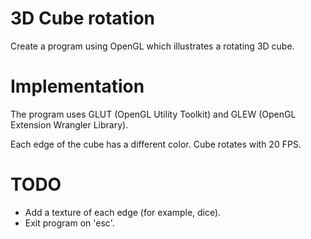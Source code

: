 # 3D Cube rotation
Create a program using OpenGL which illustrates a rotating 3D cube.

# Implementation
The program uses GLUT (OpenGL Utility Toolkit) and GLEW (OpenGL Extension Wrangler Library).

Each edge of the cube has a different color. Cube rotates with 20 FPS.

# TODO
- Add a texture of each edge (for example, dice).
- Exit program on 'esc'.
